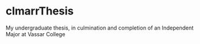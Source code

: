 # clmarrThesis
My undergraduate thesis, in culmination and completion of an Independent Major at Vassar College

